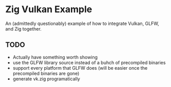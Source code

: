 # Zig Vulkan Example

An (admittedly questionably) example of how to integrate Vulkan, GLFW, and Zig together.

## TODO
- Actually have something worth showing
- use the GLFW library source instead of a buhch of precompiled binaries
- support every platform that GLFW does (will be easier once the precompiled binaries are gone)
- generate vk.zig programatically
